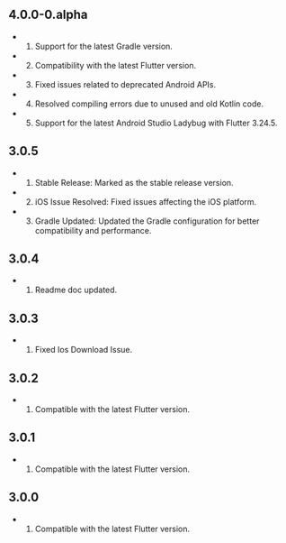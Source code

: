 ## 4.0.0-0.alpha
- 1. Support for the latest Gradle version.
- 2. Compatibility with the latest Flutter version.
- 3. Fixed issues related to deprecated Android APIs.
- 4. Resolved compiling errors due to unused and old Kotlin code.
- 5. Support for the latest Android Studio Ladybug with Flutter 3.24.5.
## 3.0.5
- 1. Stable Release: Marked as the stable release version.
- 2. iOS Issue Resolved: Fixed issues affecting the iOS platform.
- 3. Gradle Updated: Updated the Gradle configuration for better compatibility and performance.
## 3.0.4
- 1. Readme doc updated.
## 3.0.3
- 1. Fixed Ios Download Issue.
## 3.0.2
- 1. Compatible with the latest Flutter version. 
## 3.0.1
- 1. Compatible with the latest Flutter version.
## 3.0.0
- 1. Compatible with the latest Flutter version.